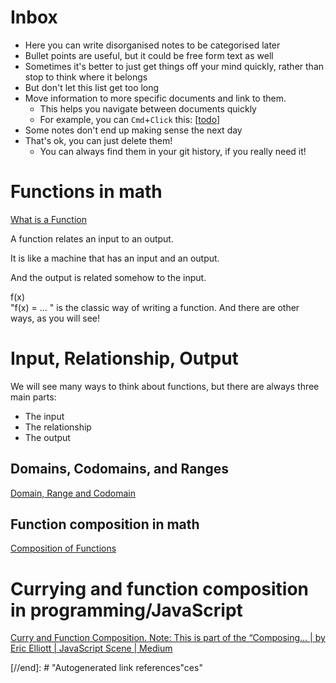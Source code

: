 # Inbox

- Here you can write disorganised notes to be categorised later
- Bullet points are useful, but it could be free form text as well
- Sometimes it's better to just get things off your mind quickly, rather than stop to think where it belongs
- But don't let this list get too long
- Move information to more specific documents and link to them.
  - This helps you navigate between documents quickly
  - For example, you can `Cmd`+`Click` this: [[todo]]
- Some notes don't end up making sense the next day
- That's ok, you can just delete them!
  - You can always find them in your git history, if you really need it!


# Functions in math
[What is a Function](https://www.mathsisfun.com/sets/function.html)

A function relates an input to an output.

It is like a machine that has an input and an output.

And the output is related somehow to the input.


  f(x)  	
"f(x) = ... " is the classic way of writing a function.
And there are other ways, as you will see!

# Input, Relationship, Output

We will see many ways to think about functions, but there are always three main parts:

- The input
- The relationship
- The output

## Domains, Codomains, and Ranges
[Domain, Range and Codomain](https://www.mathsisfun.com/sets/domain-range-codomain.html)

## Function composition in math
[Composition of Functions](https://www.mathsisfun.com/sets/functions-composition.html)

# Currying and function composition in programming/JavaScript
[Curry and Function Composition. Note: This is part of the “Composing… | by Eric Elliott | JavaScript Scene | Medium](https://medium.com/javascript-scene/curry-and-function-composition-2c208d774983)


[//begin]: # "Autogenerated link references for markdown compatibility"
[todo]: todo "Todo"
[//end]: # "Autogenerated link references"ces"
